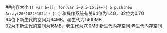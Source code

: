 ##内存大小
(```)
    var b=[];
    for(var i=0;i<15;i++){
      b.push(new Array(20*1024*1024))
    }
(```)
和操作系统有关64位为1.4G，32位为0.7G
<br/>64位下新生代的空间为64MB，老生代为1400MB
<br/>32为下新生代的空间为16MB，老生代为700MB
新生代内存空间            老生代内存空间
<!-- --|:--:|--:
semi|semi| |
space|space| |
(From)|(To)| | -->